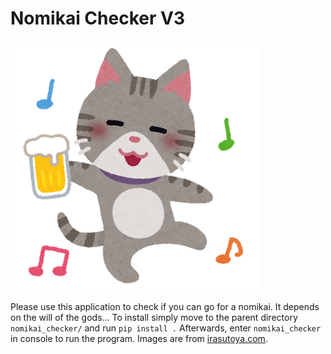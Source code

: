 # Nomikai Checker V3
![nekochan](nomikai_checker/images/nekochan.png)

Please use this application to check if you can go for a nomikai. It depends on the will of the gods... 
To install simply move to the parent directory `nomikai_checker/` and run `pip install .` Afterwards, enter `nomikai_checker` in console to run the program.
Images are from [irasutoya.com](https://www.irasutoya.com/).